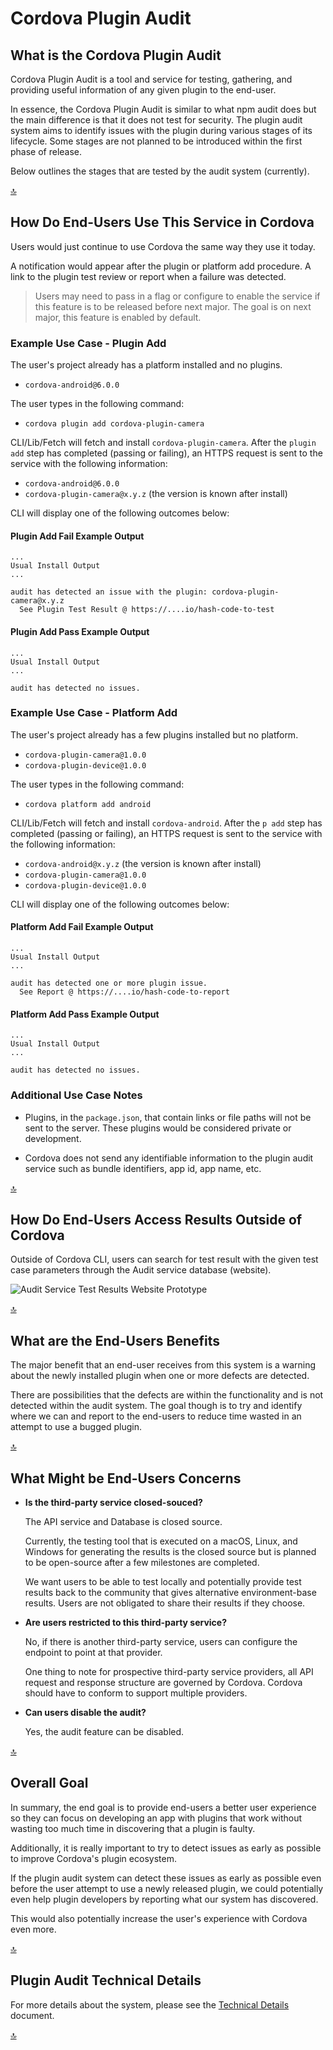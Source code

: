 # Cordova Plugin Audit

## What is the Cordova Plugin Audit

Cordova Plugin Audit is a tool and service for testing, gathering, and providing useful information of any given plugin to the end-user.

In essence, the Cordova Plugin Audit is similar to what npm audit does but the main difference is that it does not test for security. The plugin audit system aims to identify issues with the plugin during various stages of its lifecycle. Some stages are not planned to be introduced within the first phase of release.

Below outlines the stages that are tested by the audit system (currently).

[&#x1F51D;](#cordova-plugin-audit)

## How Do End-Users Use This Service in Cordova

Users would just continue to use Cordova the same way they use it today.

A notification would appear after the plugin or platform add procedure. A link to the plugin test review or report when a failure was detected.

> Users may need to pass in a flag or configure to enable the service if this feature is to be released before next major. The goal is on next major, this feature is enabled by default.

### Example Use Case - Plugin Add

The user's project already has a platform installed and no plugins.

- `cordova-android@6.0.0`

The user types in the following command:

- `cordova plugin add cordova-plugin-camera`

CLI/Lib/Fetch will fetch and install `cordova-plugin-camera`. After the `plugin add` step has completed (passing or failing), an HTTPS request is sent to the service with the following information:

- `cordova-android@6.0.0`
- `cordova-plugin-camera@x.y.z` (the version is known after install)

CLI will display one of the following outcomes below:

#### Plugin Add Fail Example Output

```prompt
...
Usual Install Output
...

audit has detected an issue with the plugin: cordova-plugin-camera@x.y.z
  See Plugin Test Result @ https://....io/hash-code-to-test
```

#### Plugin Add Pass Example Output

```prompt
...
Usual Install Output
...

audit has detected no issues.
```

### Example Use Case - Platform Add

The user's project already has a few plugins installed but no platform.

- `cordova-plugin-camera@1.0.0`
- `cordova-plugin-device@1.0.0`

The user types in the following command:

- `cordova platform add android`

CLI/Lib/Fetch will fetch and install `cordova-android`. After the `p add` step has completed (passing or failing), an HTTPS request is sent to the service with the following information:

- `cordova-android@x.y.z`  (the version is known after install)
- `cordova-plugin-camera@1.0.0`
- `cordova-plugin-device@1.0.0`

CLI will display one of the following outcomes below:

#### Platform Add Fail Example Output

```prompt
...
Usual Install Output
...

audit has detected one or more plugin issue.
  See Report @ https://....io/hash-code-to-report
```

#### Platform Add Pass Example Output

```prompt
...
Usual Install Output
...

audit has detected no issues.
```

### Additional Use Case Notes

- Plugins, in the `package.json`, that contain links or file paths will not be sent to the server. These plugins would be considered private or development.

- Cordova does not send any identifiable information to the plugin audit service such as bundle identifiers, app id, app name, etc.

[&#x1F51D;](#cordova-plugin-audit)

## How Do End-Users Access Results Outside of Cordova

Outside of Cordova CLI, users can search for test result with the given test case parameters through the Audit service database (website).

![Audit Service Test Results Website Prototype](../master/example-test-results.png)

[&#x1F51D;](#cordova-plugin-audit)

## What are the End-Users Benefits

The major benefit that an end-user receives from this system is a warning about the newly installed plugin when one or more defects are detected.

There are possibilities that the defects are within the functionality and is not detected within the audit system. The goal though is to try and identify where we can and report to the end-users to reduce time wasted in an attempt to use a bugged plugin.

[&#x1F51D;](#cordova-plugin-audit)

## What Might be End-Users Concerns

- **Is the third-party service closed-souced?**

  The API service and Database is closed source.

  Currently, the testing tool that is executed on a macOS, Linux, and Windows for generating the results is the closed source but is planned to be open-source after a few milestones are completed.

  We want users to be able to test locally and potentially provide test results back to the community that gives alternative environment-base results. Users are not obligated to share their results if they choose.

- **Are users restricted to this third-party service?**

  No, if there is another third-party service, users can configure the endpoint to point at that provider.

  One thing to note for prospective third-party service providers, all API request and response structure are governed by Cordova. Cordova should have to conform to support multiple providers.

- **Can users disable the audit?**

  Yes, the audit feature can be disabled.

[&#x1F51D;](#cordova-plugin-audit)

## Overall Goal

In summary, the end goal is to provide end-users a better user experience so they can focus on developing an app with plugins that work without wasting too much time in discovering that a plugin is faulty.

Additionally, it is really important to try to detect issues as early as possible to improve Cordova's plugin ecosystem.

If the plugin audit system can detect these issues as early as possible even before the user attempt to use a newly released plugin, we could potentially even help plugin developers by reporting what our system has discovered.

This would also potentially increase the user's experience with Cordova even more.

[&#x1F51D;](#cordova-plugin-audit)

## Plugin Audit Technical Details

For more details about the system, please see the [Technical Details](../master/TechnicalDetails.md) document.

[&#x1F51D;](#cordova-plugin-audit)
